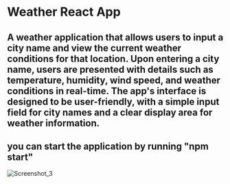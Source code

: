 # Weather React App
## A weather application that allows users to input a city name and view the current weather conditions for that location. Upon entering a city name, users are presented with details such as temperature, humidity, wind speed, and weather conditions in real-time. The app's interface is designed to be user-friendly, with a simple input field for city names and a clear display area for weather information.

## you can start the application by running "npm start"

![Screenshot_3](https://github.com/meliserban/weather-react-app/assets/115101039/ccd80e92-cac2-4776-a984-7438df21daa9)

 

 

